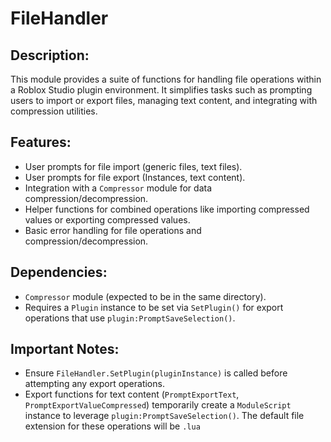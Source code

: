 # FileHandler

## Description:
This module provides a suite of functions for handling file operations
within a Roblox Studio plugin environment. It simplifies tasks such as
prompting users to import or export files, managing text content, and
integrating with compression utilities.

 ## Features:
- User prompts for file import (generic files, text files).
- User prompts for file export (Instances, text content).
- Integration with a `Compressor` module for data compression/decompression.
- Helper functions for combined operations like importing compressed values
  or exporting compressed values.
- Basic error handling for file operations and compression/decompression.

 ## Dependencies:
- `Compressor` module (expected to be in the same directory).
- Requires a `Plugin` instance to be set via `SetPlugin()` for export operations
  that use `plugin:PromptSaveSelection()`.

## Important Notes:
- Ensure `FileHandler.SetPlugin(pluginInstance)` is called before attempting
  any export operations.
- Export functions for text content (`PromptExportText`, `PromptExportValueCompressed`)
  temporarily create a `ModuleScript` instance to leverage `plugin:PromptSaveSelection()`.
  The default file extension for these operations will be `.lua`
